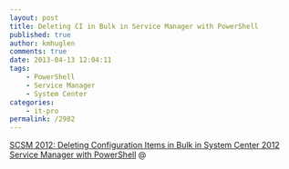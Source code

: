```yaml
---
layout: post
title: Deleting CI in Bulk in Service Manager with PowerShell
published: true
author: kmhuglen
comments: true
date: 2013-04-13 12:04:11
tags:
    - PowerShell
    - Service Manager
    - System Center
categories:
    - it-pro
permalink: /2982
---
```

[SCSM 2012: Deleting Configuration Items in Bulk in System Center 2012 Service Manager with PowerShell][1] @ 

 [1]: http://www.systemcentercentral.com/scsm-2012-deleting-configuration-items-in-bulk-in-system-center-2012-service-manager-with-powershell/